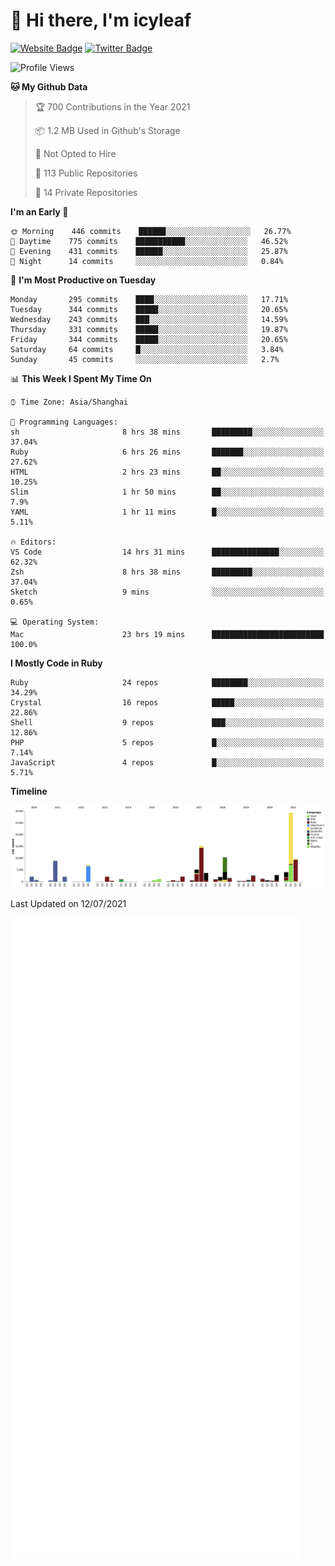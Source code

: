# 👋 Hi there, I'm icyleaf

[![Website Badge](https://img.shields.io/badge/-icyleaf.com-444444?style=flat&logo=Google-Chrome&logoColor=f2f2f2&link=https://icyleaf.com)](https://icyleaf.com)
[![Twitter Badge](https://img.shields.io/badge/-@icyleaf-1da1f2?style=flat&labelColor=1ca0f1&logo=twitter&logoColor=white&link=https://twitter.com/icyleaf)](https://twitter.com/icyleaf)

<!--START_SECTION:waka-->
![Profile Views](http://img.shields.io/badge/Profile%20Views-1-blue)

**🐱 My Github Data** 

> 🏆 700 Contributions in the Year 2021
 > 
> 📦 1.2 MB Used in Github's Storage 
 > 
> 🚫 Not Opted to Hire
 > 
> 📜 113 Public Repositories 
 > 
> 🔑 14 Private Repositories  
 > 
**I'm an Early 🐤** 

```text
🌞 Morning    446 commits    ██████░░░░░░░░░░░░░░░░░░░   26.77% 
🌆 Daytime    775 commits    ███████████░░░░░░░░░░░░░░   46.52% 
🌃 Evening    431 commits    ██████░░░░░░░░░░░░░░░░░░░   25.87% 
🌙 Night      14 commits     ░░░░░░░░░░░░░░░░░░░░░░░░░   0.84%

```
📅 **I'm Most Productive on Tuesday** 

```text
Monday       295 commits    ████░░░░░░░░░░░░░░░░░░░░░   17.71% 
Tuesday      344 commits    █████░░░░░░░░░░░░░░░░░░░░   20.65% 
Wednesday    243 commits    ███░░░░░░░░░░░░░░░░░░░░░░   14.59% 
Thursday     331 commits    █████░░░░░░░░░░░░░░░░░░░░   19.87% 
Friday       344 commits    █████░░░░░░░░░░░░░░░░░░░░   20.65% 
Saturday     64 commits     █░░░░░░░░░░░░░░░░░░░░░░░░   3.84% 
Sunday       45 commits     ░░░░░░░░░░░░░░░░░░░░░░░░░   2.7%

```


📊 **This Week I Spent My Time On** 

```text
⌚︎ Time Zone: Asia/Shanghai

💬 Programming Languages: 
sh                       8 hrs 38 mins       █████████░░░░░░░░░░░░░░░░   37.04% 
Ruby                     6 hrs 26 mins       ███████░░░░░░░░░░░░░░░░░░   27.62% 
HTML                     2 hrs 23 mins       ██░░░░░░░░░░░░░░░░░░░░░░░   10.25% 
Slim                     1 hr 50 mins        ██░░░░░░░░░░░░░░░░░░░░░░░   7.9% 
YAML                     1 hr 11 mins        █░░░░░░░░░░░░░░░░░░░░░░░░   5.11%

🔥 Editors: 
VS Code                  14 hrs 31 mins      ███████████████░░░░░░░░░░   62.32% 
Zsh                      8 hrs 38 mins       █████████░░░░░░░░░░░░░░░░   37.04% 
Sketch                   9 mins              ░░░░░░░░░░░░░░░░░░░░░░░░░   0.65%

💻 Operating System: 
Mac                      23 hrs 19 mins      █████████████████████████   100.0%

```

**I Mostly Code in Ruby** 

```text
Ruby                     24 repos            ████████░░░░░░░░░░░░░░░░░   34.29% 
Crystal                  16 repos            █████░░░░░░░░░░░░░░░░░░░░   22.86% 
Shell                    9 repos             ███░░░░░░░░░░░░░░░░░░░░░░   12.86% 
PHP                      5 repos             █░░░░░░░░░░░░░░░░░░░░░░░░   7.14% 
JavaScript               4 repos             █░░░░░░░░░░░░░░░░░░░░░░░░   5.71%

```


**Timeline**

![Chart not found](https://raw.githubusercontent.com/icyleaf/icyleaf/main/charts/bar_graph.png) 


 Last Updated on 12/07/2021
<!--END_SECTION:waka-->

![Metrics](https://github.com/icyleaf/icyleaf/blob/main/github-metrics.svg)

